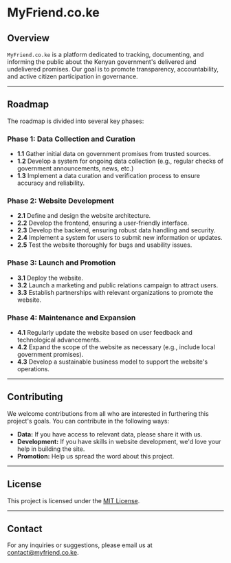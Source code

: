 # MyFriend.co.ke

## Overview

`MyFriend.co.ke` is a platform dedicated to tracking, documenting, and informing the public about the Kenyan government's delivered and undelivered promises. Our goal is to promote transparency, accountability, and active citizen participation in governance.

---

## Roadmap

The roadmap is divided into several key phases:

### Phase 1: Data Collection and Curation

- **1.1** Gather initial data on government promises from trusted sources.
- **1.2** Develop a system for ongoing data collection (e.g., regular checks of government announcements, news, etc.)
- **1.3** Implement a data curation and verification process to ensure accuracy and reliability.

### Phase 2: Website Development

- **2.1** Define and design the website architecture.
- **2.2** Develop the frontend, ensuring a user-friendly interface.
- **2.3** Develop the backend, ensuring robust data handling and security.
- **2.4** Implement a system for users to submit new information or updates.
- **2.5** Test the website thoroughly for bugs and usability issues.

### Phase 3: Launch and Promotion

- **3.1** Deploy the website.
- **3.2** Launch a marketing and public relations campaign to attract users.
- **3.3** Establish partnerships with relevant organizations to promote the website.

### Phase 4: Maintenance and Expansion

- **4.1** Regularly update the website based on user feedback and technological advancements.
- **4.2** Expand the scope of the website as necessary (e.g., include local government promises).
- **4.3** Develop a sustainable business model to support the website's operations.

---

## Contributing

We welcome contributions from all who are interested in furthering this project's goals. You can contribute in the following ways:

- **Data:** If you have access to relevant data, please share it with us.
- **Development:** If you have skills in website development, we'd love your help in building the site.
- **Promotion:** Help us spread the word about this project.

---

## License

This project is licensed under the [MIT License](https://opensource.org/licenses/MIT).

---

## Contact

For any inquiries or suggestions, please email us at [contact@myfriend.co.ke](mailto:contact@myfriend.co.ke).
